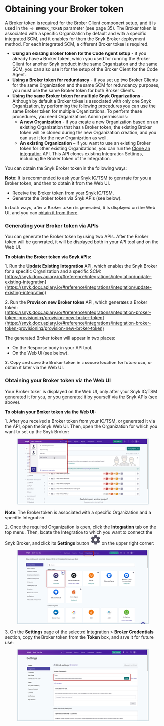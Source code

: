 # Obtaining your Broker token

A Broker token is required for the Broker Client component setup, and it is used in the `-e BROKER_TOKEN` parameter (see page 35). The Broker token is associated with a specific Organization by default and with a specific integrated SCM, and it enables for them the Snyk Broker deployment method. For each integrated SCM, a different Broker token is required.

* **Using an existing Broker token for the Code Agent setup** - if you already have a Broker token, which you used for running the Broker Client for another Snyk product in the same Organization and the same SCM, you can also use it for the setup of the Broker Client for the Code Agent.
* **Using a Broker token for redundancy** - if you set up two Broker Clients for the same Organization and the same SCM for redundancy purposes, you must use the same Broker token for both Broker Clients.
* **Using the same Broker token for multiple Snyk Organizations** -\
  Although by default a Broker token is associated with only one Snyk Organization, by performing the following procedures you can use the same Broker token for multiple Organizations. To perform these procedures, you need Organizations Admin permissions: &#x20;
  * **A new Organization** - if you create a new Organization based on an existing Organization that has a Broker token, the existing Broker token will be cloned during the new Organization creation, and you can use it for the new Organization as well.
  * **An existing Organization** – if you want to use an existing Broker token for other existing Organizations, you can run the [Clone an integration](https://snyk.docs.apiary.io/#reference/integrations/integration-cloning/clone-an-integration-\(with-settings-and-credentials\)) API. This API clones existing Integration Settings, including the Broker token of the Integration.

You can obtain the Snyk Broker token in the following ways:

**Note**: It is recommended to ask your Snyk IC/TSM to generate for you a Broker token, and then to obtain it from the Web UI.

* Receive the Broker token from your Snyk IC/TSM.
* Generate the Broker token via Snyk APIs (see below).

In both ways, after a Broker token is generated, it is displayed on the Web UI, and you can [obtain it from there](obtaining-your-broker-token.md#obtaining-your-broker-token-via-the-web-ui).&#x20;

&#x20;&#x20;

### **Generating your Broker token via APIs**

You can generate the Broker token by using two APIs. After the Broker token will be generated, it will be displayed both in your API tool and on the Web UI.&#x20;

**To obtain the Broker token via Snyk APIs:**

1\.  Run the **Update Existing Integration** API, which enables the Snyk Broker for a specific Organization and a specific SCM:\
[https://snyk.docs.apiary.io/#reference/integrations/integration/update-existing-integration](https://snyk.docs.apiary.io/#reference/integrations/integration/update-existing-integration)

2\.  Run the **Provision new Broker token** API, which generates a Broker token:\
[https://snyk.docs.apiary.io/#reference/integrations/integration-broker-token-provisioning/provision-new-broker-token](https://snyk.docs.apiary.io/#reference/integrations/integration-broker-token-provisioning/provision-new-broker-token)

The generated Broker token will appear in two places:

* On the Response body in your API tool.
* On the Web UI (see below).

3\.  Copy and save the Broker token in a secure location for future use, or obtain it later via the Web UI.

### **Obtaining your Broker token via the Web UI**

Your Broker token is displayed on the Web UI, only after your Snyk IC/TSM generated it for you, or you generated it by yourself via the Snyk APIs (see above).

&#x20;**To obtain your Broker token via the Web UI:**

1\.  After you received a Broker token from your IC/TSM, or generated it via the API, open the Snyk Web UI. Then, open the Organization for which you want to set up the Snyk Broker:

<figure><img src="../../../../../.gitbook/assets/Snyk Broker - Organization - Select.png" alt=""><figcaption></figcaption></figure>

**Note**: The Broker token is associated with a specific Organization and a specific Integration.

2\.  Once the required Organization is open, click the **Integration** tab on the top menu. Then, locate the Integration to which you want to connect the Snyk Broker, and click its **Settings** button <img src="../../../../../.gitbook/assets/Snyk Broker - Organization - Integrations - Settings Icon.png" alt="" data-size="line">  on the upper right corner:

<figure><img src="../../../../../.gitbook/assets/Snyk Broker - Organization - Integrations page.png" alt=""><figcaption></figcaption></figure>

3\.  On the **Settings** page of the selected Integration > **Broker Credentials** section, copy the Broker token from the **Token** box, and save it for future use:&#x20;

<figure><img src="../../../../../.gitbook/assets/Snyk Broker - Broker Token - box.png" alt=""><figcaption></figcaption></figure>

&#x20;
